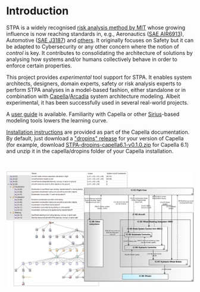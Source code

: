 # Introduction

STPA is a widely recognised [risk analysis method by MIT](https://psas.scripts.mit.edu/home/get_file.php?name=STPA_handbook.pdf) whose growing influence is now reaching standards in, e.g., Aeronautics ([SAE AIR6913](https://www.sae.org/standards/content/air6913/)), Automotive ([SAE J3187](https://www.sae.org/standards/content/j3187_202202/)) and [others](http://psas.scripts.mit.edu/home/wp-content/uploads/2023/2023-06-08-1140__John-Thomas__PUB.pdf). It originally focuses on Safety but it can be adapted to Cybersecurity or any other concern where the notion of *control* is key. It contributes to consolidating the architecture of solutions by analysing how systems and/or humans collectively behave in order to enforce certain properties. 

This project provides *experimental* tool support for STPA. It enables system architects, designers, domain experts, safety or risk analysis experts to perform STPA analyses in a model-based fashion, either standalone or in combination with [Capella](https://eclipse.dev/capella/)/[Arcadia](https://eclipse.dev/capella/arcadia.html) system architecture modeling. Albeit experimental, it has been successfully used in several real-world projects.

A [user guide](doc/STPA-AddOn-UserGuide.pdf) is available. Familiarity with Capella or other [Sirius](https://eclipse.dev/sirius/)-based modeling tools lowers the learning curve.

[Installation instructions](https://github.com/eclipse/capella/blob/master/doc/plugins/org.polarsys.capella.ui.doc/html/Installation%20Guide/How%20to%20install%20Capella%20and%20Addons.mediawiki#Configuration-and-Extensibility) are provided as part of the Capella documentation. By default, just download a ["dropins" release](https://github.com/labs4capella/stpa-capella/releases) for your version of Capella (for example, download [STPA-dropins-capella6.1-v0.1.0.zip](https://github.com/labs4capella/stpa-capella/releases/download/v0.1.0/STPA-dropins-capella6.1-v0.1.0.zip) for Capella 6.1) and unzip it in the capella/dropins folder of your Capella installation.

</br>

![Illustration](doc/img/Samples.png "Illustration")
